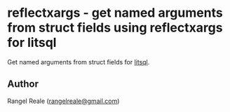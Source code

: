 # reflectxargs - get named arguments from struct fields using reflectxargs for litsql

Get named arguments from struct fields for [litsql](https://github.com/rrgmc/litsql).

## Author

Rangel Reale (rangelreale@gmail.com)
